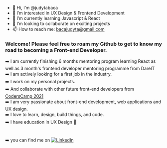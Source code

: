 - 👋 Hi, I’m @judytabaca
- 👀 I’m interested in UX Design & Frontend Development
- 🌱 I’m currently learning Javascript & React
- 💞️ I’m looking to collaborate on exciting projects
- 📫 How to reach me: bacajudyta@gmail.com

### Welcome! Please feel free to roam my Github to get to know my road to becoming a Front-end Developer.

:arrow_right: I am currently finishing 6 months mentoring program learning React as well as 3 month's frontend developer mentoring programme from DareIT <br>
:arrow_right: I am actively looking for a first job in the industry. <br>
:arrow_right: I work on my personal projects. <br>
:arrow_right: And collaborate with other future front-end developers from [CodersCamp 2021](https://github.com/CodersCamp2021)<br>
:arrow_right: I am very passionate about front-end development, web applications and UX design. <br>
:arrow_right: I love to learn, design, build things, and code. <br>
:arrow_right: I have education in UX Design 🤍 <br><br><br>
:arrow_right: you can find me on [![LinkedIn](https://img.shields.io/badge/linkedin-%230077B5.svg?style=for-the-badge&logo=linkedin&logoColor=white)](https://www.linkedin.com/in/judytabaca/)


<br>

